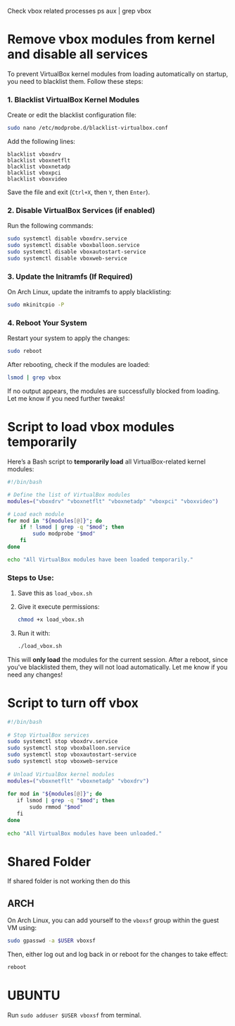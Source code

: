 
Check vbox related processes
ps aux | grep vbox


# Remove vbox modules from kernel and disable all services

To prevent VirtualBox kernel modules from loading automatically on startup, you need to blacklist them. Follow these steps:

### 1. **Blacklist VirtualBox Kernel Modules**

Create or edit the blacklist configuration file:

```bash
sudo nano /etc/modprobe.d/blacklist-virtualbox.conf
```

Add the following lines:

```
blacklist vboxdrv
blacklist vboxnetflt
blacklist vboxnetadp
blacklist vboxpci
blacklist vboxvideo
```

Save the file and exit (`Ctrl+X`, then `Y`, then `Enter`).

### 2. **Disable VirtualBox Services (if enabled)**

Run the following commands:

```bash
sudo systemctl disable vboxdrv.service
sudo systemctl disable vboxballoon.service
sudo systemctl disable vboxautostart-service
sudo systemctl disable vboxweb-service
```

### 3. **Update the Initramfs (If Required)**

On Arch Linux, update the initramfs to apply blacklisting:

```bash
sudo mkinitcpio -P
```

### 4. **Reboot Your System**

Restart your system to apply the changes:

```bash
sudo reboot
```

After rebooting, check if the modules are loaded:

```bash
lsmod | grep vbox
```

If no output appears, the modules are successfully blocked from loading. Let me know if you need further tweaks!



# Script to load vbox modules temporarily

Here’s a Bash script to **temporarily load** all VirtualBox-related kernel modules:

```bash
#!/bin/bash

# Define the list of VirtualBox modules
modules=("vboxdrv" "vboxnetflt" "vboxnetadp" "vboxpci" "vboxvideo")

# Load each module
for mod in "${modules[@]}"; do
    if ! lsmod | grep -q "$mod"; then
        sudo modprobe "$mod"
    fi
done

echo "All VirtualBox modules have been loaded temporarily."
```

### Steps to Use:

1. Save this as `load_vbox.sh`
2. Give it execute permissions:
    
    ```bash
    chmod +x load_vbox.sh
    ```
    
3. Run it with:
    
    ```bash
    ./load_vbox.sh
    ```
    

This will **only load** the modules for the current session. After a reboot, since you've blacklisted them, they will not load automatically. Let me know if you need any changes!




# Script to turn off vbox

```bash
#!/bin/bash  
  
# Stop VirtualBox services  
sudo systemctl stop vboxdrv.service  
sudo systemctl stop vboxballoon.service  
sudo systemctl stop vboxautostart-service  
sudo systemctl stop vboxweb-service  
  
# Unload VirtualBox kernel modules  
modules=("vboxnetflt" "vboxnetadp" "vboxdrv")  
  
for mod in "${modules[@]}"; do  
   if lsmod | grep -q "$mod"; then  
       sudo rmmod "$mod"  
   fi  
done  
  
echo "All VirtualBox modules have been unloaded."
```


# Shared Folder

If shared folder is not working then do this

## ARCH

On Arch Linux, you can add yourself to the `vboxsf` group within the guest VM using:

```bash
sudo gpasswd -a $USER vboxsf
```

Then, either log out and log back in or reboot for the changes to take effect:

```bash
reboot
```


# UBUNTU

Run `sudo adduser $USER vboxsf` from terminal.

